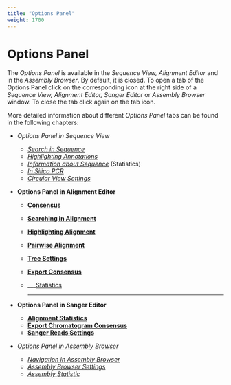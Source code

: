 ```yaml
---
title: "Options Panel"
weight: 1700
---
```



# Options Panel

The _Options Panel_ is available in the _Sequence View,_ _Alignment Editor_ and in the _Assembly Browser_. By default, it is closed.
To open a tab of the Options Panel click on the corresponding icon at the right side of a _Sequence View, _Alignment Editor, Sanger Editor__ or _Assembly Browser_ window. To close the tab click again on the tab icon.

More detailed information about different _Options Panel_ tabs can be found in the following chapters:

*   _Options Panel in Sequence View_
    *   [_Search in Sequence_](searching-in-sequence.md)
    *   [_Highlighting Annotations_](highlighting-annotations.md)
    *   [_Information about Sequence_](information-about-sequence.md) (Statistics)
    *   _[In Silico PCR](in-silico-pcr.md)_
    *   _[Circular View Settings](circular-view-settings.md)_

*   ____Options Panel in Alignment Editor____
    *   ____[Consensus](consensus.md)____
    *   ____[Searching in Alignment](searching-in-alignment.md)____
    *   ____[Highlighting Alignment](highlighting-alignment.md)____
    *   ____[Pairwise Alignment](pairwise-alignment.md)____
    *   ____[Tree Settings](tree-settings.md)____
    *   ____[Export Consensus](export-consensus.md)____
    *   ___[Statistics](statistics.md)

        ___
*   ____Options Panel in Sanger Editor____
    *   ____[Alignment Statistics](alignment-statistics.md)____
    *   ____[Export Chromatogram Consensus](export-chromatogram-consensus.md)____
    *   ____[Sanger Reads Settings](sanger-reads-settings.md)____

*   [_Options Panel in Assembly Browser_](options-panel-in-assembly-browser.md)
    *   [_Navigation in Assembly Browser_](navigation-in-assembly-browser.md)
    *   [_Assembly Browser Settings_](assembly-browser-settings.md)
    *   [_Assembly Statistic_](assembly-statistics.md)
